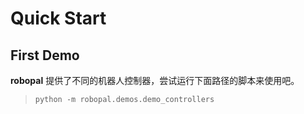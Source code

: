 # Quick Start

## First Demo
**robopal** 提供了不同的机器人控制器，尝试运行下面路径的脚本来使用吧。
> `python -m robopal.demos.demo_controllers`



